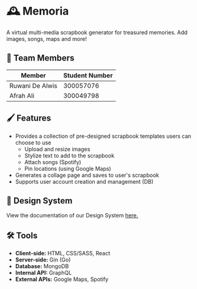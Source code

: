 # 🕰️ Memoria

A virtual multi-media scrapbook generator for treasured memories. Add images, songs, maps and more!

## 🤩 Team Members 

|    Member            |         Student Number               |
|--------------------- | ------------------------------------ |
|Ruwani De Alwis       |        300057076                     |
|Afrah Ali             |        300049798                     |

## 🖌️ Features
- Provides a collection of pre-designed scrapbook templates users can choose to use
  - Upload and resize images
  - Stylize text to add to the scrapbook
  - Attach songs (Spotify)
  - Pin locations (using Google Maps)
- Generates a collage page and saves to user's scrapbook
- Supports user account creation and management (DB)

## 🎨 Design System
View the documentation of our Design System [here.](https://github.com/professor-forward/memoria/blob/f/deliverable-2/designSystem/README.md) 

## 🛠 Tools
- **Client-side:** HTML, CSS/SASS, React
- **Server-side:** Gin (Go)
- **Database:** MongoDB
- **Internal API:** GraphQL
- **External APIs:** Google Maps, Spotify
